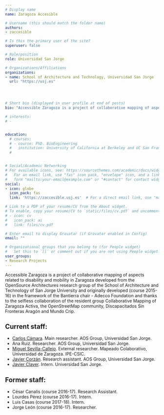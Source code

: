 ```yaml
---
# Display name
name: Zaragoza Accesible

# Username (this should match the folder name)
authors:
- zaccesible

# Is this the primary user of the site?
superuser: false

# Role/position
role: Universidad San Jorge

# Organizations/Affiliations
organizations:
- name: School of Architecture and Technology, Universidad San Jorge
  url: "https://usj.es"




# Short bio (displayed in user profile at end of posts)
bio: "Accessible Zaragoza is a project of collaborative mapping of aspects related to disability and mobility in Zaragoza developed from the OpenSource Architectures research group of the School of Architecture and Technology of San Jorge University and originally developed (course 2015-16) in the framework of the Bantierra chair - Adecco Foundation and thanks to the selfless collaboration of the resident group Collaborative Mapping of Zaragoza Activa and the OpenStreetMap community (see acknowledgments)."

# interests:
# -


education:
  # courses:
  # - course: PhD. BioEngineering
  #   institution: University of California at Berkeley and UC San Francisco
  #


# Social/Academic Networking
# For available icons, see: https://sourcethemes.com/academic/docs/widgets/#icons
#   For an email link, use "fas" icon pack, "envelope" icon, and a link in the
#   form "mailto:your-email@example.com" or "#contact" for contact widget.
social:
- icon: globe
  icon_pack: fas
  link: 'https://zaccesible.usj.es'  # For a direct email link, use "mailto:test@example.org".

# Link to a PDF of your resume/CV from the About widget.
# To enable, copy your resume/CV to `static/files/cv.pdf` and uncomment the lines below.
# - icon: cv
#   icon_pack: ai
#   link: files/cv.pdf

# Enter email to display Gravatar (if Gravatar enabled in Config)
email: ""

# Organizational groups that you belong to (for People widget)
#   Set this to `[]` or comment out if you are not using People widget.
user_groups:
- Research Projects
---
```


Accessible Zaragoza is a project of collaborative mapping of aspects related to disability and mobility in Zaragoza developed from the OpenSource Architectures research group of the School of Architecture and Technology of San Jorge University and originally developed (course 2015-16) in the framework of the Bantierra chair - Adecco Foundation and thanks to the selfless collaboration of the resident group Collaborative Mapping of Zaragoza Activa, the OpenStreetMap community, Discapacitados Sin Fronteras Aragón and Mundo Crip.

## Current staff:

* [Carlos Cámara](/authors/carlos-camara). Main researcher. AOS Group, Universidad San Jorge.
* Ana Ruiz. Researcher. AOS Group, Universidad San Jorge.
* [Miguel Sevilla-Callejo](/authors/miguel-sevilla). External researcher. Mapeado Colaborativo, Universidad de Zaragoza. IPE-CSIC.
* [Javier Corzán](/authors/javier-corzan). Research assistant. AOS Group, Universidad San Jorge.
* [Javier Claver](/authors/javier-claver). Intern. Universidad San Jorge.

## Former staff:

* César Canalís (course 2016-17). Research Assistant.
* Lourdes Pérez (course 2016-17). Intern.
* Luis Casas (course 2017-18). Intern.
* Jorge León (course 2016-17). Researcher.

